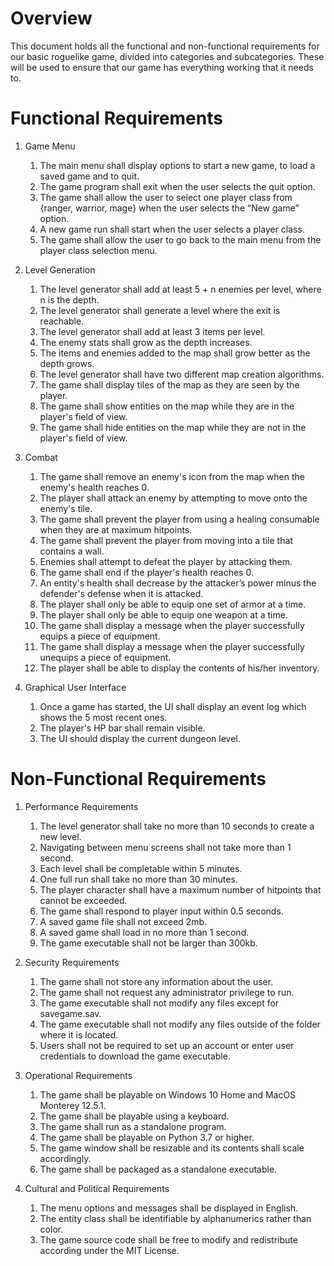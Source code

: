 # Overview

This document holds all the functional and non-functional requirements for our basic roguelike game, divided into categories and subcategories. These will be used to ensure that our game has everything working that it needs to.

# Functional Requirements

1.  Game Menu
    1. The main menu shall display options to start a new game, to load a saved game and to quit.
    2. The game program shall exit when the user selects the quit option.
    3. The game shall allow the user to select one player class from {ranger, warrior, mage} when the user selects the “New game” option.
    4. A new game run shall start when the user selects a player class.
    5. The game shall allow the user to go back to the main menu from the player class selection menu.
  
2. Level Generation
   1. The level generator shall add at least 5 + n enemies per level, where n is the depth.
   2. The level generator shall generate a level where the exit is reachable.
   3. The level generator shall add at least 3 items per level.
   4. The enemy stats shall grow as the depth increases.
   5. The items and enemies added to the map shall grow better as the depth grows.
   6. The level generator shall have two different map creation algorithms.
   7. The game shall display tiles of the map as they are seen by the player.
   8. The game shall show entities on the map while they are in the player's field of view.
   9. The game shall hide entities on the map while they are not in the player's field of view.
   
3. Combat
   1. The game shall remove an enemy's icon from the map when the enemy's health reaches 0.
   2. The player shall attack an enemy by attempting to move onto the enemy's tile.
   3. The game shall prevent the player from using a healing consumable when they are at maximum hitpoints.
   4. The game shall prevent the player from moving into a tile that contains a wall.
   5. Enemies shall attempt to defeat the player by attacking them.
   6. The game shall end if the player's health reaches 0.
   7. An entity's health shall decrease by the attacker’s power minus the defender's defense when it is attacked.
   8. The player shall only be able to equip one set of armor at a time.
   9. The player shall only be able to equip one weapon at a time.
   10. The game shall display a message when the player successfully equips a piece of equipment.
   11. The game shall display a message when the player successfully unequips a piece of equipment.
   12. The player shall be able to display the contents of his/her inventory.

4. Graphical User Interface
    1. Once a game has started, the UI shall display an event log which shows the 5 most recent ones.
    2. The player's HP bar shall remain visible.
    3. The UI should display the current dungeon level.

# Non-Functional Requirements

1. Performance Requirements
    1. The level generator shall take no more than 10 seconds to create a new level.
    2. Navigating between menu screens shall not take more than 1 second.
    3. Each level shall be completable within 5 minutes.
    4. One full run shall take no more than 30 minutes.
    5. The player character shall have a maximum number of hitpoints that cannot be exceeded.
    6. The game shall respond to player input within 0.5 seconds.
    7. A saved game file shall not exceed 2mb.
    8. A saved game shall load in no more than 1 second.
    9. The game executable shall not be larger than 300kb.

2. Security Requirements
    1. The game shall not store any information about the user.
    2. The game shall not request any administrator privilege to run.
    3. The game executable shall not modify any files except for savegame.sav.
    4. The game executable shall not modify any files outside of the folder where it is located.
    5. Users shall not be required to set up an account or enter user credentials to download the game executable.

3. Operational Requirements
    1. The game shall be playable on Windows 10 Home and MacOS Monterey 12.5.1.
    2. The game shall be playable using a keyboard.
    3. The game shall run as a standalone program.
    4. The game shall be playable on Python 3.7 or higher.
    5. The game window shall be resizable and its contents shall scale accordingly.
    6. The game shall be packaged as a standalone executable.

4. Cultural and Political Requirements
    1. The menu options and messages shall be displayed in English.
    2. The entity class shall be identifiable by alphanumerics rather than color.
    3. The game source code shall be free to modify and redistribute according under the MIT License.

